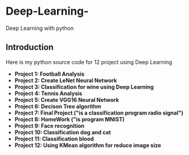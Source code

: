 # Deep-Learning-
Deep Learning with python 
## Introduction 
Here is my python source code for 12 project using Deep Learning
* **Project 1: Football Analysis**
* **Project 2: Create LeNet Neural Network**
* **Project 3: Classification for wine using Deep Learning**
* **Project 4: Tennis Analysis**
* **Project 5: Create VGG16 Neural Network**
* **Project 6: Decison Tree algorithm**
* **Project 7: Final Project ("is a classification program radio signal")**
* **Project 8: HomeWork ("is program MNIST)**
* **Project 9: Face recognition**
* **Project 10: Classification dog and cat**
* **Project 11: Classification blood**
* **Project 12: Using KMean algorithm for reduce image size** 
